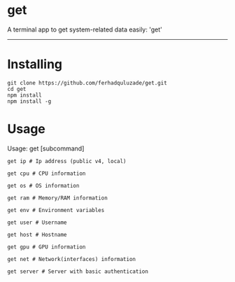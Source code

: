 # get
A terminal app to get system-related data easily: 'get'

<hr>

# Installing

```shell
git clone https://github.com/ferhadquluzade/get.git
cd get
npm install 
npm install -g 
```

# Usage
Usage: get [subcommand]


```shell
get ip # Ip address (public v4, local)  
```
```shell
get cpu # CPU information 
```
```shell
get os # OS information  
```
```shell
get ram # Memory/RAM information 
```
```shell
get env # Environment variables 
```
```shell
get user # Username 
```
```shell
get host # Hostname
```
```shell
get gpu # GPU information
```
```shell
get net # Network(interfaces) information
```
```shell
get server # Server with basic authentication 
```

